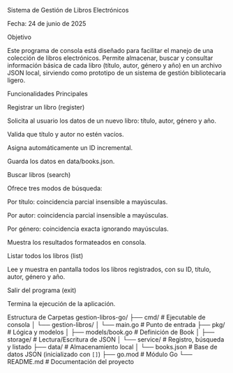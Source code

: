 Sistema de Gestión de Libros Electrónicos

Fecha: 24 de junio de 2025

Objetivo

Este programa de consola está diseñado para facilitar el manejo de una colección de libros electrónicos. Permite almacenar, buscar y consultar información básica de cada libro (título, autor, género y año) en un archivo JSON local, sirviendo como prototipo de un sistema de gestión bibliotecaria ligero.

Funcionalidades Principales

Registrar un libro (register)

Solicita al usuario los datos de un nuevo libro: título, autor, género y año.

Valida que título y autor no estén vacíos.

Asigna automáticamente un ID incremental.

Guarda los datos en data/books.json.

Buscar libros (search)

Ofrece tres modos de búsqueda:

Por título: coincidencia parcial insensible a mayúsculas.

Por autor: coincidencia parcial insensible a mayúsculas.

Por género: coincidencia exacta ignorando mayúsculas.

Muestra los resultados formateados en consola.

Listar todos los libros (list)

Lee y muestra en pantalla todos los libros registrados, con su ID, título, autor, género y año.

Salir del programa (exit)

Termina la ejecución de la aplicación.

Estructura de Carpetas
gestion-libros-go/
├── cmd/               # Ejecutable de consola
│   └── gestion-libros/
│       └── main.go    # Punto de entrada
├── pkg/               # Lógica y modelos
│   ├── models/book.go # Definición de Book
│   ├── storage/       # Lectura/Escritura de JSON
│   └── service/       # Registro, búsqueda y listado
├── data/              # Almacenamiento local
│   └── books.json     # Base de datos JSON (inicializado con `[]`)
├── go.mod             # Módulo Go
└── README.md          # Documentación del proyecto